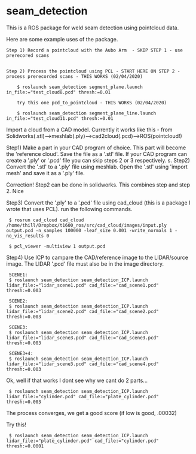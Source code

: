 # seam_detection
This is a ROS package for weld seam detection using pointcloud data.

Here are some example uses of the package.


    Step 1) Record a pointcloud with the Aubo Arm  - SKIP STEP 1 - use prerecored scans


    Step 2) Process the pointcloud using PCL - START HERE ON STEP 2 - process prerecorded scans - THIS WORKS (02/04/2020)

        $ roslaunch seam_detection segment_plane.launch in_file:="test_cloud8.pcd" thresh:=0.01

        try this one pcd_to_pointcloud - THIS WORKS (02/04/2020)

        $ roslaunch seam_detection segment_plane_line.launch in_file:="test_cloud11.pcd" thresh:=0.01




Import a cloud from a CAD model. Currently it works like this - from Solidworks(.stl)-->meshlab(.ply)-->cad2cloud(.pcd)-->ROS(pointcloud!)


Step1) Make a part in your CAD program of choice. This part will become the 'reference cloud'. Save the file as a '.stl' file. If your CAD program can create a '.ply' or '.pcd' file you can skip steps 2 or 3 respectively.
s.
Step2) Convert the '.stl' to a '.ply' file using meshlab. Open the '.stl' using 'import mesh' and save it as a '.ply' file.

Correction! Step2 can be done in solidworks. This combines step and step 2. Nice

Step3) Convert the '.ply' to a '.pcd' file using cad_cloud (this is a package I wrote that uses PCL). run the following commands.

     $ rosrun cad_cloud cad_cloud /home/thill/Dropbox/t1600_ros/src/cad_cloud/images/input.ply output.pcd -n_samples 100000 -leaf_size 0.001 -write_normals 1 -no_vis_results 0

     $ pcl_viewer -multiview 1 output.pcd

Step4) Use ICP to campare the CAD/reference image to the LIDAR/source image. The LIDAR '.pcd' file must also be in the image directory.

     SCENE1:
     $ roslaunch seam_detection seam_detection_ICP.launch lidar_file:="lidar_scene1.pcd" cad_file:="cad_scene1.pcd"  thresh:=0.003

     SCENE2:
     $ roslaunch seam_detection seam_detection_ICP.launch lidar_file:="lidar_scene2.pcd" cad_file:="cad_scene2.pcd"  thresh:=0.003

     SCENE3:
     $ roslaunch seam_detection seam_detection_ICP.launch lidar_file:="lidar_scene3.pcd" cad_file:="cad_scene3.pcd"  thresh:=0.003

     SCENE3+4:
     $ roslaunch seam_detection seam_detection_ICP.launch lidar_file:="lidar_scene3.pcd" cad_file:="cad_scene4.pcd"  thresh:=0.003


Ok, well if that works I dont see why we cant do 2 parts...


     $ roslaunch seam_detection seam_detection_ICP.launch lidar_file:="cylinder.pcd" cad_file:="plate_cylinder.pcd"  thresh:=0.003

The process converges, we get a good score (if low is good, .00032)

 Try this!

     $ roslaunch seam_detection seam_detection_ICP.launch lidar_file:="plate_cylinder.pcd" cad_file:="cylinder.pcd"  thresh:=0.0001
